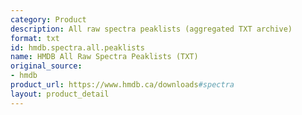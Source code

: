 ```yaml
---
category: Product
description: All raw spectra peaklists (aggregated TXT archive)
format: txt
id: hmdb.spectra.all.peaklists
name: HMDB All Raw Spectra Peaklists (TXT)
original_source:
- hmdb
product_url: https://www.hmdb.ca/downloads#spectra
layout: product_detail
---
```

